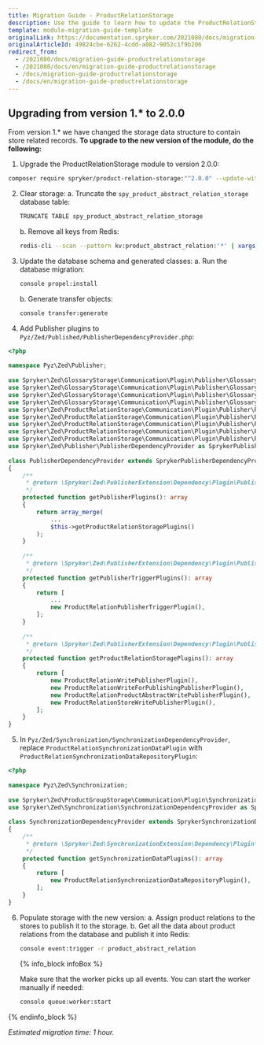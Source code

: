 ```yaml
---
title: Migration Guide - ProductRelationStorage
description: Use the guide to learn how to update the ProductRelationStorage module.
template: module-migration-guide-template
originalLink: https://documentation.spryker.com/2021080/docs/migration-guide-productrelationstorage
originalArticleId: 49824cbe-6262-4cdd-a082-9052c1f9b206
redirect_from:
  - /2021080/docs/migration-guide-productrelationstorage
  - /2021080/docs/en/migration-guide-productrelationstorage
  - /docs/migration-guide-productrelationstorage
  - /docs/en/migration-guide-productrelationstorage
---
```


## Upgrading from version 1.* to 2.0.0
From version 1.* we have changed the storage data structure to contain store related records. 
**To upgrade to the new version of the module, do the following:**

1. Upgrade the ProductRelationStorage module to version 2.0.0:
```bash
composer require spryker/product-relation-storage:"^2.0.0" --update-with-dependencies
```
2. Clear storage:
    a. Truncate the `spy_product_abstract_relation_storage` database table:
    ```bash
    TRUNCATE TABLE spy_product_abstract_relation_storage
    ```
    b. Remove all keys from Redis:
    ```bash
    redis-cli --scan --pattern kv:product_abstract_relation:'*' | xargs redis-cli unlink
    ```
     
3. Update the database schema and generated classes:
    a. Run the database migration:
    
    ```bash
    console propel:install
    ```
    
    b. Generate transfer objects:
    
    ```bash
    console transfer:generate
    ```
 
4. Add Publisher plugins to `Pyz/Zed/Published/PublisherDependencyProvider.php`:

```php
<?php
 
namespace Pyz\Zed\Publisher;
 
use Spryker\Zed\GlossaryStorage\Communication\Plugin\Publisher\GlossaryKey\GlossaryDeletePublisherPlugin as GlossaryKeyDeletePublisherPlugin;
use Spryker\Zed\GlossaryStorage\Communication\Plugin\Publisher\GlossaryKey\GlossaryWritePublisherPlugin as GlossaryKeyWriterPublisherPlugin;
use Spryker\Zed\GlossaryStorage\Communication\Plugin\Publisher\GlossaryPublisherTriggerPlugin;
use Spryker\Zed\GlossaryStorage\Communication\Plugin\Publisher\GlossaryTranslation\GlossaryWritePublisherPlugin as GlossaryTranslationWritePublisherPlugin;
use Spryker\Zed\ProductRelationStorage\Communication\Plugin\Publisher\ProductRelation\ProductRelationWriteForPublishingPublisherPlugin;
use Spryker\Zed\ProductRelationStorage\Communication\Plugin\Publisher\ProductRelation\ProductRelationWritePublisherPlugin;
use Spryker\Zed\ProductRelationStorage\Communication\Plugin\Publisher\ProductRelationProductAbstract\ProductRelationProductAbstractWritePublisherPlugin;
use Spryker\Zed\ProductRelationStorage\Communication\Plugin\Publisher\ProductRelationPublisherTriggerPlugin;
use Spryker\Zed\ProductRelationStorage\Communication\Plugin\Publisher\ProductRelationStore\ProductRelationStoreWritePublisherPlugin;
use Spryker\Zed\Publisher\PublisherDependencyProvider as SprykerPublisherDependencyProvider;
 
class PublisherDependencyProvider extends SprykerPublisherDependencyProvider
{
    /**
     * @return \Spryker\Zed\PublisherExtension\Dependency\Plugin\PublisherPluginInterface[]
     */
    protected function getPublisherPlugins(): array
    {
        return array_merge(
            ...
            $this->getProductRelationStoragePlugins()
        );
    }
 
    /**
     * @return \Spryker\Zed\PublisherExtension\Dependency\Plugin\PublisherTriggerPluginInterface[]
     */
    protected function getPublisherTriggerPlugins(): array
    {
        return [
            ...
            new ProductRelationPublisherTriggerPlugin(),
        ];
    }
 
    /**
     * @return \Spryker\Zed\PublisherExtension\Dependency\Plugin\PublisherPluginInterface[]
     */
    protected function getProductRelationStoragePlugins(): array
    {
        return [
            new ProductRelationWritePublisherPlugin(),
            new ProductRelationWriteForPublishingPublisherPlugin(),
            new ProductRelationProductAbstractWritePublisherPlugin(),
            new ProductRelationStoreWritePublisherPlugin(),
        ];
    }
}
```

5. In `Pyz/Zed/Synchronization/SynchronizationDependencyProvider`, replace  `ProductRelationSynchronizationDataPlugin` with `ProductRelationSynchronizationDataRepositoryPlugin`:
```php
<?php
 
namespace Pyz\Zed\Synchronization;
 
use Spryker\Zed\ProductGroupStorage\Communication\Plugin\Synchronization\ProductGroupSynchronizationDataPlugin;
use Spryker\Zed\Synchronization\SynchronizationDependencyProvider as SprykerSynchronizationDependencyProvider;
 
class SynchronizationDependencyProvider extends SprykerSynchronizationDependencyProvider
{
    /**
     * @return \Spryker\Zed\SynchronizationExtension\Dependency\Plugin\SynchronizationDataPluginInterface[]
     */
    protected function getSynchronizationDataPlugins(): array
    {
        return [
            new ProductRelationSynchronizationDataRepositoryPlugin(),
        ];
    }
}
```

6. Populate storage with the new version:
    a. Assign product relations to the stores to publish it to the storage. 
    b. Get all the data about product relations from the database and publish it into Redis:
    ```bash
    console event:trigger -r product_abstract_relation
    ```
    {% info_block infoBox %}

    Make sure that the worker picks up all events. You can start the worker manually if needed:
    ```bash
    console queue:worker:start
    ```
    
{% endinfo_block %}


*Estimated migration time: 1 hour.*
